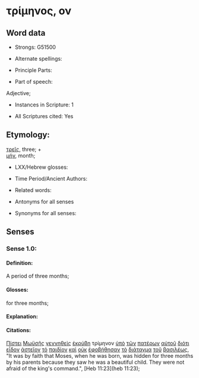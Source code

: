 # τρίμηνος, ον

<!-- Status: S2=NeedsReview -->
<!-- Lexica used for edits: BDAG, FFM, LN, A-S -->

## Word data

* Strongs: G51500

* Alternate spellings:

* Principle Parts: 

* Part of speech: 

Adjective;

* Instances in Scripture: 1

* All Scriptures cited: Yes

## Etymology: 

[τρεῖς](../G51400/01.md), three; +   
[μήν](../G33760/01.md), month;

* LXX/Hebrew glosses: 

* Time Period/Ancient Authors: 

* Related words: 

* Antonyms for all senses

* Synonyms for all senses: 

## Senses 

### Sense 1.0:

#### Definition: 

A period of three months;

#### Glosses:

for three months;

#### Explanation:

#### Citations:

[Πίστει](../G41020/01.md) [Μωϋσῆς](../G34750/01.md) [γεννηθεὶς](../G10800/01.md) [ἐκρύβη](../G29280/01.md) τρίμηνον [ὑπὸ](../G52590/01.md) [τῶν](../G35880/01.md) [πατέρων](../G39620/01.md) [αὐτοῦ](../G08460/01.md) [διότι](../G13600/01.md) [εἶδον](../G37080/01.md) [ἀστεῖον](../G07910/01.md) [τὸ](../G35880/01.md) [παιδίον](../G38130/01.md) [καὶ](../G25320/01.md) [οὐκ](../G37560/01.md) [ἐφοβήθησαν](../G53990/01.md) [τὸ](../G35880/01.md) [διάταγμα](../G12970/01.md) [τοῦ](../G35880/01.md) [βασιλέως](../G09350/01.md), 
"It was by faith that Moses, when he was born, was hidden for three months by his parents because they saw he was a beautiful child. They were not afraid of the king's command.", 
[Heb 11:23](heb 11:23); 
